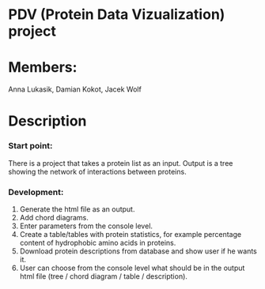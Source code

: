 # PDV (Protein Data Vizualization) project

# Members:

Anna Lukasik, Damian Kokot, Jacek Wolf

# Description

### Start point:

There is a project that takes a protein list as an input. Output is a tree showing the network of interactions between proteins.

### Development:

<ol type="1">
  <li>Generate the html file as an output.</li>
  <li>Add chord diagrams.</li>
  <li>Enter parameters from the console level.</li>
  <li>Create a table/tables with protein statistics, for example percentage content of hydrophobic amino acids in proteins.</li>
  <li>Download protein descriptions from database and show user if he wants it.</li>
  <li>User can choose from the console level what should be in the output html file (tree / chord diagram / table / description).</li>
